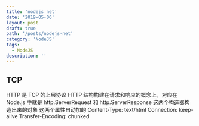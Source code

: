 ```yaml
---
title: 'nodejs net'
date: '2019-05-06'
layout: post
draft: true
path: '/posts/nodejs-net'
category: 'NodeJS'
tags:
  - NodeJS
description: ''
---
```


## TCP

HTTP 是 TCP 的上层协议 HTTP 结构构建在请求和响应的概念上，对应在 Node.js 中就是 http.ServerRequest 和 http.ServerResponse 这两个构造器构造出来的对象
这两个属性自动加的
Content-Type: text/html Connection: keep-alive Transfer-Encoding: chunked
